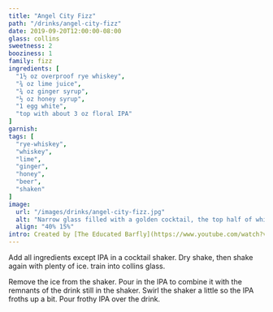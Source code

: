 ```yaml
---
title: "Angel City Fizz"
path: "/drinks/angel-city-fizz"
date: 2019-09-20T12:00:00-08:00
glass: collins
sweetness: 2
booziness: 1
family: fizz
ingredients: [
  "1½ oz overproof rye whiskey",
  "¾ oz lime juice",
  "¾ oz ginger syrup",
  "½ oz honey syrup",
  "1 egg white",
  "top with about 3 oz floral IPA"
]
garnish:
tags: [
  "rye-whiskey",
  "whiskey",
  "lime",
  "ginger",
  "honey",
  "beer",
  "shaken"
]
image:
  url: "/images/drinks/angel-city-fizz.jpg"
  alt: "Narrow glass filled with a golden cocktail, the top half of which is white froth"
  align: "40% 15%"
intro: Created by [The Educated Barfly](https://www.youtube.com/watch?v=7HOqstAAZ58)
---
```

Add all ingredients except IPA in a cocktail shaker.
Dry shake, then shake again with plenty of ice.
train into collins glass.

Remove the ice from the shaker.
Pour in the IPA to combine it with the remnants of the drink still in the shaker.
Swirl the shaker a little so the IPA froths up a bit.
Pour frothy IPA over the drink.
